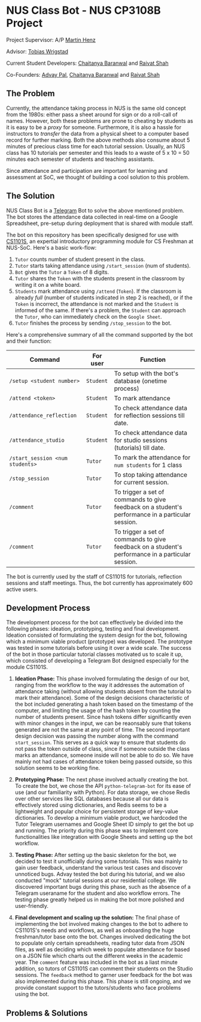 # NUS Class Bot - NUS CP3108B Project

Project Supervisor: A/P [Martin Henz](https://github.com/martin-henz)

Advisor: [Tobias Wrigstad](https://github.com/TobiasWrigstad)

Current Student Developers: [Chaitanya Baranwal](https://github.com/chaitanyabaranwal) and [Raivat Shah](https://github.com/raivatshah) 

Co-Founders: [Advay Pal](https://github.com/advaypal), [Chaitanya Baranwal](https://github.com/chaitanyabaranwal) and [Raivat Shah](https://github.com/raivatshah) 

## The Problem

Currently, the attendance taking process in NUS is the same old concept from the 1980s: either pass a sheet around for sign or do a roll-call of names. However, both these problems are prone to cheating by students as it is easy to be a *proxy* for someone. Furthermore, it is also a hassle for instructors to *transfer* the data from a physical sheet to a computer based record for further marking. Both the above methods also consume about 5 minutes of precious class time for each tutorial session. Usually, an NUS class has 10 tutorials per semester and this leads to a waste of 5 x 10 = 50 minutes each semester of students and teaching assistants. 

Since attendance and participation are important for learning and assessment at SoC, we thought of building a cool solution to this problem. 

## The Solution 

NUS Class Bot is a [Telegram](https://telegram.org/) Bot to solve the above mentioned problem. The bot stores the attendance data collected in real-time on a Google Spreadsheet, pre-setup during deployment that is shared with module staff.

The bot on this repository has been specifically designed for use with [CS1101S](https://comp.nus.edu.sg/~cs1101s/), an expertial introductory programming module for CS Freshman at NUS-SoC. Here's a basic work-flow:

1. `Tutor` counts number of student present in the class. 
2. `Tutor` starts taking attendance using `/start_session` (num of students). 
2. `Bot` gives the `Tutor` a `Token` of 8 digits.
3. `Tutor` shares the `Token` with the students present in the classroom by writing it on a white board.
4. `Students` mark attendance using `/attend` (`Token`). If the classroom is already *full* (number of students indicated in step 2 is reached), or if the `Token` is incorrect, the attendance is not marked and the `Student` is informed of the same. If there's a problem, the `Student` can approach the `Tutor`, who can immediately check on the `Google Sheet`.
5. `Tutor` finishes the process by sending `/stop_session` to the bot.

Here's a comprehensive summary of all the command supported by the bot and their function:

| Command                        | For user           | Function |
| -------------                  |-------------| -----|
| `/setup <student number>`      | `Student`          |  To setup with the bot's database (onetime process)  |
| `/attend <token>`               |   `Student`        |  To mark attendance  |
| `/attendance_reflection`        | `Student`           | To check attendance data for reflection sessions till date.  |
| `/attendance_studio`        | `Student`           | To check attendance data for studio sessions (tutorials) till date.  |
| `/start_session <num students>`        | `Tutor`           | To mark the attendance for `num students` for 1 class  |
| `/stop_session`        | `Tutor`           | To stop taking attendance for current session.  |
| `/comment`        | `Tutor`           | To trigger a set of commands to give feedback on a student's performance in a particular session.  |
| `/comment`        | `Tutor`           | To trigger a set of commands to give feedback on a student's performance in a particular session.  |



The bot is currently used by the staff of CS1101S for tutorials, reflection sessions and staff meetings. Thus, the bot currently has approximately 600 active users. 
 
## Development Process 

The development process for the bot can effectively be divided into the following phases: ideation, prototyping, testing and final development. Ideation consisted of formulating the system design for the bot, following which a minimum viable product (prototype) was developed. The prototype was tested in some tutorials before using it over a wide scale. The success of the bot in those particular tutorial classes motivated us to scale it up, which consisted of developing a Telegram Bot
designed especially for the module CS1101S.

1. **Ideation Phase:** This phase involved formulating the design of our bot, ranging from the workflow to the way it addresses the automation of attendance taking (without allowing students absent from the tutorial to mark their attendance). Some of the design decisions characteristic of the bot included generating a hash token based on the timestamp of the computer, and limiting the usage of the hash token by counting the number of students present. Since hash tokens differ significantly even with minor changes in the input, we can be reaonsably sure that tokens generated are not the same at any point of time. The second important design decision was passing the number along with the command `start_session`. This serves as a quick way to ensure that students do not pass the token outside of class, since if someone outside the class marks an attendance, someone inside will not be able to do so. We have mainly not had cases of attendance token being passed outside, so this solution seems to be working fine.

2. **Prototyping Phase:** The next phase involved actually creating the bot. To create the bot, we chose the API `python-telegram-bot` for its ease of use (and our familiarity with Python). For data storage, we chose Redis over other services like SQL databases because all our data is effectively stored using dictionaries, and Redis seems to be a lightweight and popular choice for persistent storage of key-value dictionaries. To develop a minimum viable product, we hardcoded the Tutor Telegram usernames and Google Sheet ID simply to get the bot up and running. The priority during this phase was to implement core functionalities like integration with Google Sheets and setting up the bot workflow.

3. **Testing Phase:** After setting up the basic skeleton for the bot, we decided to test it unofficially during some tutorials. This was mainly to gain user feedback, understand the various test cases and discover unnoticed bugs. Advay tested the bot during his tutorial, and we also conducted "mock" tutorial sessions at our residential college. We discovered important bugs during this phase, such as the absence of a Telegram useraname for the student and also workflow errors. The testing phase greatly helped us in making the bot more polished and user-friendly.

4. **Final development and scaling up the solution:** The final phase of implementing the bot involved making changes to the bot to adhere to CS1101S's needs and workflows, as well as onboarding the huge freshman/tutor base onto the bot. Changes involved dedicating the bot to populate only certain spreadsheets, reading tutor data from JSON files, as well as deciding which week to populate attendance for based on a JSON file which charts out the different weeks in the academic year. The `comment` feature was included in the bot as a liast minute addition, so tutors of CS1101S can comment their students on the Studio sessions. The `feedback` method to garner user feedback for the bot was also implemented during this phase. This phase is still ongoing, and we provide constant support to the tutors/students who face problems using the bot.

## Problems & Solutions

